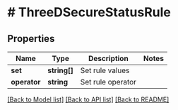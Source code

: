 # # ThreeDSecureStatusRule

## Properties

Name | Type | Description | Notes
------------ | ------------- | ------------- | -------------
**set** | **string[]** | Set rule values |
**operator** | **string** | Set rule operator |

[[Back to Model list]](../../README.md#models) [[Back to API list]](../../README.md#endpoints) [[Back to README]](../../README.md)
